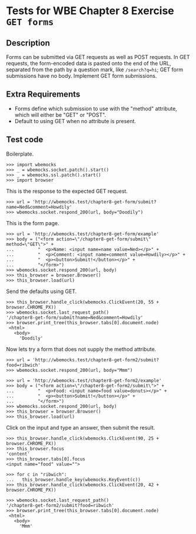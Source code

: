 Tests for WBE Chapter 8 Exercise `GET forms`
============================================

Description
-----------

Forms can be submitted via GET requests as well as POST requests.
In GET requests, the form-encoded data is pasted onto the end of the URL,
  separated from the path by a question mark, like `/search?q=hi`; GET form
  submissions have no body.
Implement GET form submissions.


Extra Requirements
------------------
* Forms define which submission to use with the "method" attribute, which will
  either be "GET" or "POST".
* Default to using GET when no attribute is present.


Test code
---------

Boilerplate.

    >>> import wbemocks
    >>> _ = wbemocks.socket.patch().start()
    >>> _ = wbemocks.ssl.patch().start()
    >>> import browser

This is the response to the expected GET request.

    >>> url = 'http://wbemocks.test/chapter8-get-form/submit?name=Ned&comment=Howdily'
    >>> wbemocks.socket.respond_200(url, body="Doodily")

This is the form page.

    >>> url = 'http://wbemocks.test/chapter8-get-form/example'
    >>> body = ("<form action=\"/chapter8-get-form/submit\" method=\"GET\">" +
    ...         "  <p>Name: <input name=name value=Ned></p>" +
    ...         "  <p>Comment: <input name=comment value=Howdily></p>" +
    ...         "  <p><button>Submit!</button></p>" +
    ...         "</form>")
    >>> wbemocks.socket.respond_200(url, body)
    >>> this_browser = browser.Browser()
    >>> this_browser.load(url)

Send the defaults using GET.

    >>> this_browser.handle_click(wbemocks.ClickEvent(20, 55 + browser.CHROME_PX))
    >>> wbemocks.socket.last_request_path()
    '/chapter8-get-form/submit?name=Ned&comment=Howdily'
    >>> browser.print_tree(this_browser.tabs[0].document.node)
     <html>
       <body>
         'Doodily'

Now lets try a form that does not supply the method attribute.

    >>> url = 'http://wbemocks.test/chapter8-get-form2/submit?food=ribwich'
    >>> wbemocks.socket.respond_200(url, body="Mmm")

    >>> url = 'http://wbemocks.test/chapter8-get-form2/example'
    >>> body = ("<form action=\"/chapter8-get-form2/submit\">" +
    ...         "  <p>Food: <input name=food value=donuts></p>" +
    ...         "  <p><button>Submit!</button></p>" +
    ...         "</form>")
    >>> wbemocks.socket.respond_200(url, body)
    >>> this_browser = browser.Browser()
    >>> this_browser.load(url)

Click on the input and type an answer, then submit the result.

    >>> this_browser.handle_click(wbemocks.ClickEvent(90, 25 + browser.CHROME_PX))
    >>> this_browser.focus
    'content'
    >>> this_browser.tabs[0].focus
    <input name="food" value="">

    >>> for c in "ribwich":
    ...   this_browser.handle_key(wbemocks.KeyEvent(c))
    >>> this_browser.handle_click(wbemocks.ClickEvent(20, 42 + browser.CHROME_PX))

    >>> wbemocks.socket.last_request_path()
    '/chapter8-get-form2/submit?food=ribwich'
    >>> browser.print_tree(this_browser.tabs[0].document.node)
     <html>
       <body>
         'Mmm'
